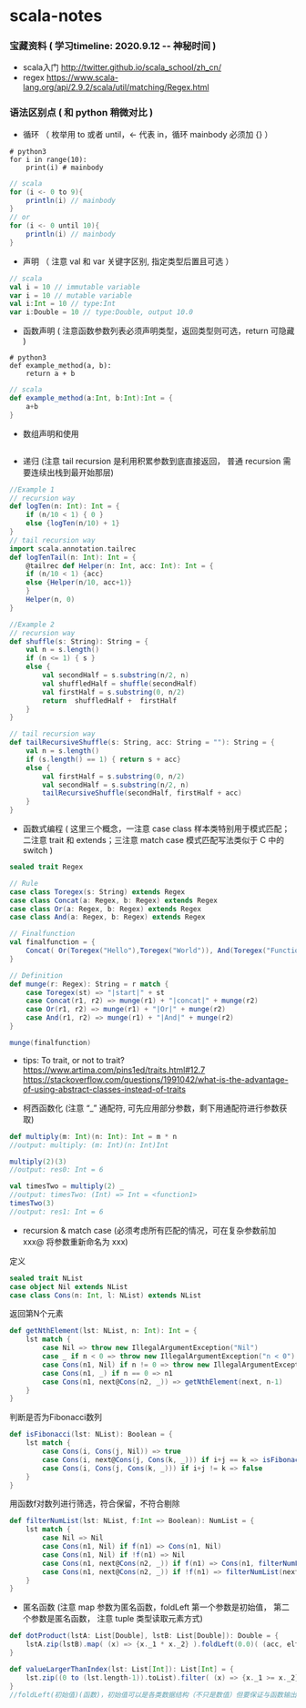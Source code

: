 # scala-notes

### 宝藏资料 ( 学习timeline: 2020.9.12 -- 神秘时间 )  
- scala入门 http://twitter.github.io/scala_school/zh_cn/
- regex https://www.scala-lang.org/api/2.9.2/scala/util/matching/Regex.html

### 语法区别点 ( 和 python 稍微对比 )  
- 循环 （ 枚举用 to 或者 until，<- 代表 in，循环 mainbody 必须加 {} ） 
```python3
# python3
for i in range(10):
    print(i) # mainbody
```

```scala
// scala
for (i <- 0 to 9){
    println(i) // mainbody
}
// or 
for (i <- 0 until 10){
    println(i) // mainbody
}
```
- 声明 （ 注意 val 和 var 关键字区别, 指定类型后置且可选 ）
```scala
// scala
val i = 10 // immutable variable
var i = 10 // mutable variable
val i:Int = 10 // type:Int
var i:Double = 10 // type:Double, output 10.0
```
- 函数声明 ( 注意函数参数列表必须声明类型，返回类型则可选，return 可隐藏 )
```python3
# python3
def example_method(a, b):
    return a + b
```

```scala
// scala
def example_method(a:Int, b:Int):Int = {
    a+b
}
```
- 数组声明和使用
```
```

- 递归 (注意 tail recursion 是利用积累参数到底直接返回， 普通 recursion 需要连续出栈到最开始那层)
```scala
//Example 1
// recursion way
def logTen(n: Int): Int = {
    if (n/10 < 1) { 0 }
    else {logTen(n/10) + 1} 
}
// tail recursion way
import scala.annotation.tailrec
def logTenTail(n: Int): Int = { 
    @tailrec def Helper(n: Int, acc: Int): Int = {
    if (n/10 < 1) {acc}
    else {Helper(n/10, acc+1)}
    }
    Helper(n, 0)
}

//Example 2
// recursion way
def shuffle(s: String): String = {
    val n = s.length()
    if (n <= 1) { s }
    else {
        val secondHalf = s.substring(n/2, n)
        val shuffledHalf = shuffle(secondHalf)
        val firstHalf = s.substring(0, n/2)
        return  shuffledHalf +  firstHalf 
    }
}

// tail recursion way
def tailRecursiveShuffle(s: String, acc: String = ""): String = {
    val n = s.length()
    if (s.length() == 1) { return s + acc}
    else {
        val firstHalf = s.substring(0, n/2)
        val secondHalf = s.substring(n/2, n)
        tailRecursiveShuffle(secondHalf, firstHalf + acc)    
    }
}
```

- 函数式编程 
( 这里三个概念，一注意 case class 样本类特别用于模式匹配；二注意 trait 和 extends；三注意 match case 模式匹配写法类似于 C 中的 switch )  
```scala
sealed trait Regex

// Rule 
case class Toregex(s: String) extends Regex
case class Concat(a: Regex, b: Regex) extends Regex
case class Or(a: Regex, b: Regex) extends Regex
case class And(a: Regex, b: Regex) extends Regex

// Finalfunction
val finalfunction = {
    Concat( Or(Toregex("Hello"),Toregex("World")), And(Toregex("Function"),Toregex("Programmming")) ) 
}

// Definition 
def munge(r: Regex): String = r match {
    case Toregex(st) => "|start|" + st
    case Concat(r1, r2) => munge(r1) + "|concat|" + munge(r2)
    case Or(r1, r2) => munge(r1) + "|Or|" + munge(r2)
    case And(r1, r2) => munge(r1) + "|And|" + munge(r2)
}

munge(finalfunction)
```
- tips: To trait, or not to trait?  
 https://www.artima.com/pins1ed/traits.html#12.7    
 https://stackoverflow.com/questions/1991042/what-is-the-advantage-of-using-abstract-classes-instead-of-traits  
 
- 柯西函数化 (注意 “_” 通配符, 可先应用部分参数，剩下用通配符进行参数获取)
```scala
def multiply(m: Int)(n: Int): Int = m * n
//output: multiply: (m: Int)(n: Int)Int

multiply(2)(3)
//output: res0: Int = 6

val timesTwo = multiply(2) _
//output: timesTwo: (Int) => Int = <function1>
timesTwo(3)
//output: res1: Int = 6

```

- recursion & match case (必须考虑所有匹配的情况，可在复杂参数前加 xxx@ 将参数重新命名为 xxx)

定义
```scala
sealed trait NList
case object Nil extends NList
case class Cons(n: Int, l: NList) extends NList 
```

返回第N个元素
```scala
def getNthElement(lst: NList, n: Int): Int = {
    lst match {
        case Nil => throw new IllegalArgumentException("Nil")
        case _ if n < 0 => throw new IllegalArgumentException("n < 0")
        case Cons(n1, Nil) if n != 0 => throw new IllegalArgumentException("n >= length of list")
        case Cons(n1, _) if n == 0 => n1
        case Cons(n1, next@Cons(n2, _)) => getNthElement(next, n-1)
    }
}
```

判断是否为Fibonacci数列
```scala
def isFibonacci(lst: NList): Boolean = { 
    lst match {
        case Cons(i, Cons(j, Nil)) => true
        case Cons(i, next@Cons(j, Cons(k, _))) if i+j == k => isFibonacci(next)
        case Cons(i, Cons(j, Cons(k, _))) if i+j != k => false
    }
}
```

用函数f对数列进行筛选，符合保留，不符合剔除
```scala
def filterNumList(lst: NList, f:Int => Boolean): NumList = { 
    lst match {
        case Nil => Nil
        case Cons(n1, Nil) if f(n1) => Cons(n1, Nil)
        case Cons(n1, Nil) if !f(n1) => Nil
        case Cons(n1, next@Cons(n2, _)) if f(n1) => Cons(n1, filterNumList(next, f))
        case Cons(n1, next@Cons(n2, _)) if !f(n1) => filterNumList(next, f)
    }
}
```
- 匿名函数 
(注意 map 参数为匿名函数，foldLeft 第一个参数是初始值， 第二个参数是匿名函数， 注意 tuple 类型读取元素方式)
```scala
def dotProduct(lstA: List[Double], lstB: List[Double]): Double = {
    lstA.zip(lstB).map( (x) => {x._1 * x._2} ).foldLeft(0.0)( (acc, elt) => acc + elt)
}
```
```scala
def valueLargerThanIndex(lst: List[Int]): List[Int] = {
    lst.zip((0 to (lst.length-1)).toList).filter( (x) => {x._1 >= x._2} ).map( (x) => {x._1} )
}
//foldLeft(初始值)(函数)，初始值可以是各类数据结构（不只是数值）但要保证与函数输出类型相同，运行顺序从左遍历到右，foldRight相反
```
